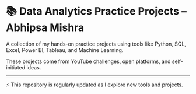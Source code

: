 # 📚 Data Analytics Practice Projects – Abhipsa Mishra

A collection of my hands-on practice projects using tools like Python, SQL, Excel, Power BI, Tableau, and Machine Learning.

These projects come from YouTube challenges, open platforms, and self-initiated ideas.

---

⚡ This repository is regularly updated as I explore new tools and projects.
